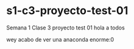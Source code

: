 # s1-c3-proyecto-test-01
Semana 1 Clase 3  proyecto test 01
hola a todos

wey acabo de ver una anaconda enorme:0

